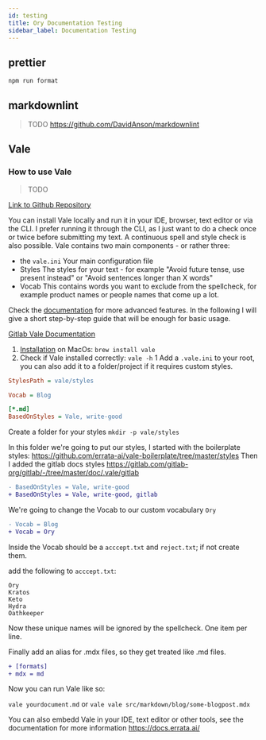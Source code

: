 ```yaml
---
id: testing
title: Ory Documentation Testing
sidebar_label: Documentation Testing
---
```


## prettier

`npm run format`

## markdownlint

> TODO https://github.com/DavidAnson/markdownlint

## Vale

### How to use Vale

> TODO

[Link to Github Repository](https://github.com/errata-ai/vale)

You can install Vale locally and run it in your IDE, browser, text editor or via
the CLI. I prefer running it through the CLI, as I just want to do a check once
or twice before submitting my text. A continuous spell and style check is also
possible. Vale contains two main components - or rather three:

- the `vale.ini` Your main configuration file
- Styles The styles for your text - for example "Avoid future tense, use present
  instead" or "Avoid sentences longer than X words"
- Vocab This contains words you want to exclude from the spellcheck, for example
  product names or people names that come up a lot.

Check the [documentation](https://docs.errata.ai/) for more advanced features.
In the following I will give a short step-by-step guide that will be enough for
basic usage.

[Gitlab Vale Documentation](https://docs.gitlab.com/ee/development/documentation/testing.html#vale)

1. [Installation](https://docs.errata.ai/vale/install) on MacOs:
   `brew install vale`
1. Check if Vale installed correctly: `vale -h` 1 Add a `.vale.ini` to your
   root, you can also add it to a folder/project if it requires custom styles.

```ini
StylesPath = vale/styles

Vocab = Blog

[*.md]
BasedOnStyles = Vale, write-good
```

Create a folder for your styles `mkdir -p vale/styles`

In this folder we're going to put our styles, I started with the boilerplate
styles: https://github.com/errata-ai/vale-boilerplate/tree/master/styles Then I
added the gitlab docs styles
https://gitlab.com/gitlab-org/gitlab/-/tree/master/doc/.vale/gitlab

```diff
- BasedOnStyles = Vale, write-good
+ BasedOnStyles = Vale, write-good, gitlab
```

We're going to change the Vocab to our custom vocabulary `Ory`

```diff
- Vocab = Blog
+ Vocab = Ory
```

Inside the Vocab should be a `acccept.txt` and `reject.txt`; if not create them.

add the following to `acccept.txt`:

```
Ory
Kratos
Keto
Hydra
Oathkeeper
```

Now these unique names will be ignored by the spellcheck. One item per line.

Finally add an alias for .mdx files, so they get treated like .md files.

```diff
+ [formats]
+ mdx = md
```

Now you can run Vale like so:

`vale yourdocument.md` or `vale vale src/markdown/blog/some-blogpost.mdx`

You can also embedd Vale in your IDE, text editor or other tools, see the
documentation for more information https://docs.errata.ai/
